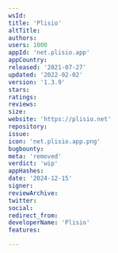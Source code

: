 ```yaml
---
wsId: 
title: 'Plisio'
altTitle: 
authors: 
users: 1000
appId: 'net.plisio.app'
appCountry: 
released: '2021-07-27'
updated: '2022-02-02'
version: '1.3.9'
stars: 
ratings: 
reviews: 
size: 
website: 'https://plisio.net'
repository: 
issue: 
icon: 'net.plisio.app.png'
bugbounty: 
meta: 'removed'
verdict: 'wip'
appHashes: 
date: '2024-12-15'
signer: 
reviewArchive: 
twitter: 
social: 
redirect_from: 
developerName: 'Plisio'
features: 

---
```


